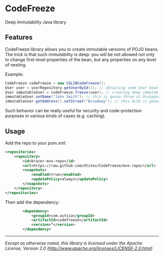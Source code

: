# CodeFreeze
Deep immutability Java library

## Features
CodeFreeze library allows you to create immutable versions of POJO beans. The trick is that such immutability is deep:
you will be not allowed not only to change first-level properties of the bean, but any properties on any level of nesting.

Example:

```java
CodeFreeze codeFreeze = new CGLIBCodeFreeze();
User user = userRepository.getUserById(1); // obtaining some User bean
User immutableUser = codeFreeze.freeze(user); // creating deep immutable version of User instance
immutableUser.setName("John Smith"); // this is gonna throw an UnsupportedOperationException
immutableUser.getAddress().setStreet("Broadway"); // this ALSO is gonna throw an UnsupportedOperationException
```

Such behavior can be really useful for security and code-protection purposes in various kinds of cases (e.g. caching).

## Usage
Add the repo to your pom.xml:
```xml
<repositories>
    <repository>
        <id>bracer-mvn-repo</id>
        <url>https://raw.github.com/dtitov/CodeFreeze/mvn-repo/</url>
        <snapshots>
            <enabled>true</enabled>
            <updatePolicy>always</updatePolicy>
        </snapshots>
    </repository>
</repositories>
```

Then add the dependency:
```xml
        <dependency>
            <groupId>com.autsia</groupId>
            <artifactId>codefreeze</artifactId>
            <version>^</version>
        </dependency>
```
---
*Except as otherwise noted, this library is licensed under the Apache License, Version 2.0 (http://www.apache.org/licenses/LICENSE-2.0.html)*
